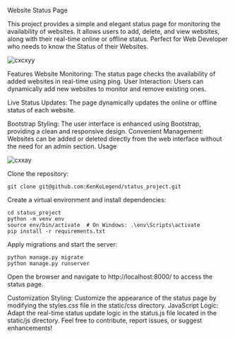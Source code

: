 Website Status Page

This project provides a simple and elegant status page for monitoring the availability of websites. It allows users to add, delete, and view websites, along with their real-time online or offline status. Perfect for Web Developer who needs to know the Status of their Websites.

![cxcxyy](https://github.com/KenKoLegend/status_project/assets/50487808/595d81cf-5ca9-4c50-9b4f-f25eb182ea55)


Features
Website Monitoring: The status page checks the availability of added websites in real-time using ping.
User Interaction: 
Users can dynamically add new websites to monitor and remove existing ones.

Live Status Updates: 
The page dynamically updates the online or offline status of each website.

Bootstrap Styling: 
The user interface is enhanced using Bootstrap, providing a clean and responsive design.
Convenient Management: Websites can be added or deleted directly from the web interface without the need for an admin section.
Usage

![cxxay](https://github.com/KenKoLegend/status_project/assets/50487808/94269ec8-201f-4b2d-8ac1-5c0a15f8bcb7)


Clone the repository:

```
git clone git@github.com:KenKoLegend/status_project.git
```

Create a virtual environment and install dependencies:

```
cd status_project
python -m venv env
source env/bin/activate  # On Windows: .\env\Scripts\activate
pip install -r requirements.txt
```

Apply migrations and start the server:

```
python manage.py migrate
python manage.py runserver
```
Open the browser and navigate to http://localhost:8000/ to access the status page.

Customization
Styling: Customize the appearance of the status page by modifying the styles.css file in the static/css directory.
JavaScript Logic: Adapt the real-time status update logic in the status.js file located in the static/js directory.
Feel free to contribute, report issues, or suggest enhancements!

